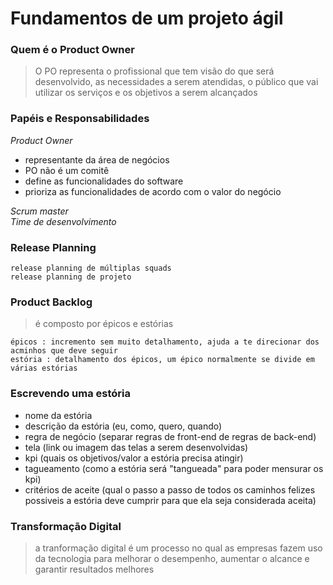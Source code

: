 # Fundamentos de um projeto ágil

### Quem é o Product Owner
>O PO representa o profissional que tem visão do que será desenvolvido, as necessidades a serem atendidas, o público que vai utilizar os serviços e os objetivos a serem alcançados

### Papéis e Responsabilidades

_Product Owner_

- representante da área de negócios
- PO não é um comitê
- define as funcionalidades do software
- prioriza as funcionalidades de acordo com o valor do negócio

_Scrum master_  
_Time de desenvolvimento_


### Release Planning 
	release planning de múltiplas squads
	release planning de projeto

### Product Backlog
> é composto por épicos e estórias

	épicos : incremento sem muito detalhamento, ajuda a te direcionar dos acminhos que deve seguir
	estória : detalhamento dos épicos, um épico normalmente se divide em várias estórias

### Escrevendo uma estória
- nome da estória 
- descrição da estória (eu, como, quero, quando)
- regra de negócio (separar regras de front-end de regras de back-end)
- tela (link ou imagem das telas a serem desenvolvidas)
- kpi (quais os objetivos/valor a estória precisa atingir)
- tagueamento (como a estória será "tangueada" para poder mensurar os kpi)
- critérios de aceite (qual o passo a passo de todos os caminhos felizes possiveis a estória deve cumprir para que ela seja considerada aceita)


### Transformação Digital
> a tranformação digital é um processo no qual as empresas fazem uso da tecnologia para melhorar o desempenho, aumentar o alcance e garantir resultados melhores




























